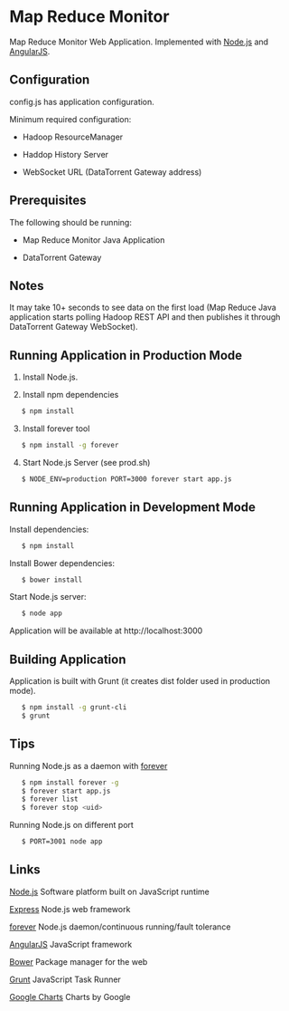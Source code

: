 Map Reduce Monitor
===============

Map Reduce Monitor Web Application. Implemented with [Node.js](http://nodejs.org/) and [AngularJS](http://angularjs.org/).

## Configuration
 config.js has application configuration.

 Minimum required configuration:

 - Hadoop ResourceManager

 - Haddop History Server

 - WebSocket URL (DataTorrent Gateway address)

## Prerequisites

  The following should be running:

  - Map Reduce Monitor Java Application

  - DataTorrent Gateway

## Notes

  It may take 10+ seconds to see data on the first load (Map Reduce Java application starts polling Hadoop REST API
and then publishes it through DataTorrent Gateway WebSocket).

## Running Application in Production Mode

 1. Install Node.js.

 2. Install npm dependencies

 ``` bash
    $ npm install
 ```

 3. Install forever tool

 ``` bash
    $ npm install -g forever
 ```

 4. Start Node.js Server (see prod.sh)

 ``` bash
    $ NODE_ENV=production PORT=3000 forever start app.js
 ```

## Running Application in Development Mode
 Install dependencies:

 ``` bash
    $ npm install
 ```

 Install Bower dependencies:

 ``` bash
    $ bower install
 ```

 Start Node.js server:

 ``` bash
    $ node app
 ```

 Application will be available at http://localhost:3000

## Building Application

 Application is built with Grunt (it creates dist folder used in production mode).

 ``` bash
    $ npm install -g grunt-cli
    $ grunt
 ```

## Tips

 Running Node.js as a daemon with [forever](https://github.com/nodejitsu/forever)

 ``` bash
    $ npm install forever -g
    $ forever start app.js
    $ forever list
    $ forever stop <uid>
 ```

 Running Node.js on different port

 ``` bash
    $ PORT=3001 node app
 ```

## Links

[Node.js](http://nodejs.org/) Software platform built on JavaScript runtime

[Express](https://github.com/visionmedia/express) Node.js web framework

[forever](https://github.com/nodejitsu/forever) Node.js daemon/continuous running/fault tolerance

[AngularJS](http://angularjs.org/) JavaScript framework

[Bower](http://bower.io/) Package manager for the web

[Grunt](http://gruntjs.com/) JavaScript Task Runner

[Google Charts](https://developers.google.com/chart/) Charts by Google